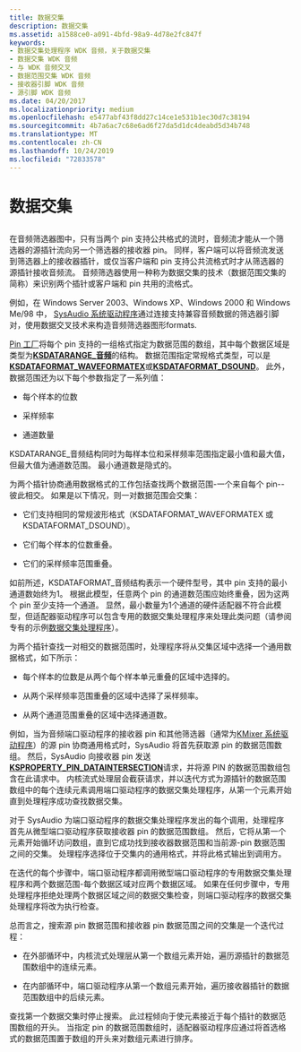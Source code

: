 ```yaml
---
title: 数据交集
description: 数据交集
ms.assetid: a1588ce0-a091-4bfd-98a9-4d78e2fc847f
keywords:
- 数据交集处理程序 WDK 音频，关于数据交集
- 数据交集 WDK 音频
- 与 WDK 音频交叉
- 数据范围交集 WDK 音频
- 接收器引脚 WDK 音频
- 源引脚 WDK 音频
ms.date: 04/20/2017
ms.localizationpriority: medium
ms.openlocfilehash: e5477abf43f8dd27c14ce1e531b1ec30d7c38194
ms.sourcegitcommit: 4b7a6ac7c68e6ad6f27da5d1dc4deabd5d34b748
ms.translationtype: MT
ms.contentlocale: zh-CN
ms.lasthandoff: 10/24/2019
ms.locfileid: "72833578"
---
```

# <a name="data-intersection"></a>数据交集


## <span id="data_intersection"></span><span id="DATA_INTERSECTION"></span>


在音频筛选器图中，只有当两个 pin 支持公共格式的流时，音频流才能从一个筛选器的源插针流向另一个筛选器的接收器 pin。 同样，客户端可以将音频流发送到筛选器上的接收器插针，或仅当客户端和 pin 支持公共流格式时才从筛选器的源插针接收音频流。 音频筛选器使用一种称为数据交集的技术（数据范围交集的简称）来识别两个插针或客户端和 pin 共用的流格式。

例如，在 Windows Server 2003、Windows XP、Windows 2000 和 Windows Me/98 中， [SysAudio 系统驱动程序](kernel-mode-wdm-audio-components.md#sysaudio_system_driver)通过连接支持兼容音频数据的筛选器引脚对，使用数据交叉技术来构造音频筛选器图形formats.

[Pin 工厂](pin-factories.md)将每个 pin 支持的一组格式指定为数据范围的数组，其中每个数据区域是类型为[**KSDATARANGE\_音频**](https://docs.microsoft.com/windows-hardware/drivers/ddi/ksmedia/ns-ksmedia-ksdatarange_audio)的结构。 数据范围指定常规格式类型，可以是[**KSDATAFORMAT\_WAVEFORMATEX**](https://docs.microsoft.com/windows-hardware/drivers/ddi/ksmedia/ns-ksmedia-ksdataformat_waveformatex)或[**KSDATAFORMAT\_DSOUND**](https://docs.microsoft.com/windows-hardware/drivers/ddi/ksmedia/ns-ksmedia-ksdataformat_dsound)。 此外，数据范围还为以下每个参数指定了一系列值：

-   每个样本的位数

-   采样频率

-   通道数量

KSDATARANGE\_音频结构同时为每样本位和采样频率范围指定最小值和最大值，但最大值为通道数范围。 最小通道数是隐式的。

为两个插针协商通用数据格式的工作包括查找两个数据范围-一个来自每个 pin--彼此相交。 如果是以下情况，则一对数据范围会交集：

-   它们支持相同的常规波形格式（KSDATAFORMAT\_WAVEFORMATEX 或 KSDATAFORMAT\_DSOUND）。

-   它们每个样本的位数重叠。

-   它们的采样频率范围重叠。

如前所述，KSDATAFORMAT\_音频结构表示一个硬件型号，其中 pin 支持的最小通道数始终为1。 根据此模型，任意两个 pin 的通道数范围应始终重叠，因为这两个 pin 至少支持一个通道。 显然，最小数量为1个通道的硬件适配器不符合此模型，但适配器驱动程序可以包含专用的数据交集处理程序来处理此类问题（请参阅专有的示例[数据交集处理程序](proprietary-data-intersection-handlers.md)）。

为两个插针查找一对相交的数据范围时，处理程序将从交集区域中选择一个通用数据格式，如下所示：

-   每个样本的位数是从两个每个样本单元重叠的区域中选择的。

-   从两个采样频率范围重叠的区域中选择了采样频率。

-   从两个通道范围重叠的区域中选择通道数。

例如，当为音频端口驱动程序的接收器 pin 和其他筛选器（通常为[KMixer 系统驱动程序](kernel-mode-wdm-audio-components.md#kmixer_system_driver)）的源 pin 协商通用格式时，SysAudio 将首先获取源 pin 的数据范围数组。 然后，SysAudio 向接收器 pin 发送[**KSPROPERTY\_PIN\_DATAINTERSECTION**](https://docs.microsoft.com/windows-hardware/drivers/stream/ksproperty-pin-dataintersection)请求，并将源 PIN 的数据范围数组包含在此请求中。 内核流式处理层会截获请求，并以迭代方式为源插针的数据范围数组中的每个连续元素调用端口驱动程序的数据交集处理程序，从第一个元素开始直到处理程序成功查找数据交集。

对于 SysAudio 为端口驱动程序的数据交集处理程序发出的每个调用，处理程序首先从微型端口驱动程序获取接收器 pin 的数据范围数组。 然后，它将从第一个元素开始循环访问数组，直到它成功找到接收器数据范围和当前源-pin 数据范围之间的交集。 处理程序选择位于交集内的通用格式，并将此格式输出到调用方。

在迭代的每个步骤中，端口驱动程序都调用微型端口驱动程序的专用数据交集处理程序和两个数据范围-每个数据区域对应两个数据区域。 如果在任何步骤中，专用处理程序拒绝处理两个数据区域之间的数据交集检查，则端口驱动程序的数据交集处理程序将改为执行检查。

总而言之，搜索源 pin 数据范围和接收器 pin 数据范围之间的交集是一个迭代过程：

-   在外部循环中，内核流式处理层从第一个数组元素开始，遍历源插针的数据范围数组中的连续元素。

-   在内部循环中，端口驱动程序从第一个数组元素开始，遍历接收器插针的数据范围数组中的后续元素。

查找第一个数据交集时停止搜索。 此过程倾向于使元素接近于每个插针的数据范围数组的开头。 当指定 pin 的数据范围数组时，适配器驱动程序应通过将首选格式的数据范围置于数组的开头来对数组元素进行排序。

 

 




